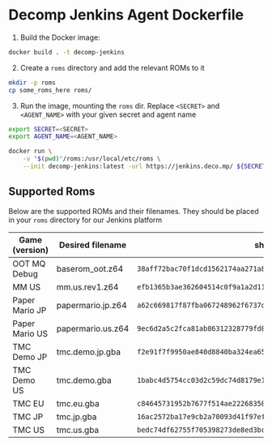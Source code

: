 # Decomp Jenkins Agent Dockerfile

1. Build the Docker image:
```sh
docker build . -t decomp-jenkins
```

2. Create a `roms` directory and add the relevant ROMs to it
```sh
mkdir -p roms
cp some_roms_here roms/
```

3. Run the image, mounting the `roms` dir. Replace `<SECRET>` and `<AGENT_NAME>` with your given secret and agent name
```sh
export SECRET=<SECRET>
export AGENT_NAME=<AGENT_NAME>

docker run \
    -v "$(pwd)"/roms:/usr/local/etc/roms \
    --init decomp-jenkins:latest -url https://jenkins.deco.mp/ ${SECRET} ${AGENT_NAME}
```

## Supported Roms

Below are the supported ROMs and their filenames. They should be placed in your `roms` directory for our Jenkins platform

| Game (version) | Desired filename  | sha256                                                             |
| -------------- | ----------------- | ------------------------------------------------------------------ |
| OOT MQ Debug   | baserom_oot.z64   | `38aff72bac70f1dcd1562174aa271a8e136bfa94f585a132ce892e40c4775a6f` |
| MM US          | mm.us.rev1.z64    | `efb1365b3ae362604514c0f9a1a2d11f5dc8688ba5be660a37debf5e3be43f2b` |
| Paper Mario JP | papermario.jp.z64 | `a62c669817f87fba067248962f6737d9a8d27e78a843798d739d9d2a39d73874` |
| Paper Mario US | papermario.us.z64 | `9ec6d2a5c2fca81ab86312328779fd042b5f3b920bf65df9f6b87b376883cb5b` |
| TMC Demo JP    | tmc.demo.jp.gba   | `f2e91f7f9950ae840d8840ba324ea65527e235f19b5d2395b75d80fd5a465c4f` |
| TMC Demo US    | tmc.demo.gba      | `1babc4d5754cc03d2c59dc74d8179e1a5de600b76a93f09667a29080e1bbfb33` |
| TMC EU         | tmc.eu.gba        | `c84645731952b7677f514ae222683504066334ab2af904e64a8a84ffc1af46c6` |
| TMC JP         | tmc.jp.gba        | `16ac2572ba17e9cb2a70093d41f97ef8cff66c56417e45ea98adacdc51bb4b38` |
| TMC US         | tmc.us.gba        | `bedc74df62755f705398273de8ed3bc59be610cf55760d0b9aa277f1f5035e73` |
